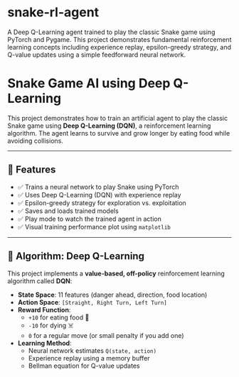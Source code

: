 # snake-rl-agent
A Deep Q-Learning agent trained to play the classic Snake game using PyTorch and Pygame. This project demonstrates fundamental reinforcement learning concepts including experience replay, epsilon-greedy strategy, and Q-value updates using a simple feedforward neural network.

# Snake Game AI using Deep Q-Learning

This project demonstrates how to train an artificial agent to play the classic Snake game using **Deep Q-Learning (DQN)**, a reinforcement learning algorithm. The agent learns to survive and grow longer by eating food while avoiding collisions.

---

## 📌 Features

- ✅ Trains a neural network to play Snake using PyTorch
- ✅ Uses Deep Q-Learning (DQN) with experience replay
- ✅ Epsilon-greedy strategy for exploration vs. exploitation
- ✅ Saves and loads trained models
- ✅ Play mode to watch the trained agent in action
- ✅ Visual training performance plot using `matplotlib`

---

## 🧠 Algorithm: Deep Q-Learning

This project implements a **value-based, off-policy** reinforcement learning algorithm called **DQN**:

- **State Space**: 11 features (danger ahead, direction, food location)
- **Action Space**: `[Straight, Right Turn, Left Turn]`
- **Reward Function**:
  - `+10` for eating food 🍎
  - `-10` for dying ☠️
  - `0` for a regular move (or small penalty if you add one)
- **Learning Method**:
  - Neural network estimates `Q(state, action)`
  - Experience replay using a memory buffer
  - Bellman equation for Q-value updates
